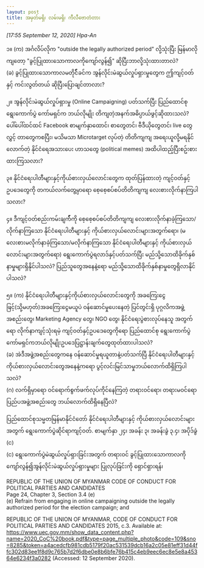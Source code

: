 ```yaml
---
layout: post
title: အမှတ်မရှိ၊ လမ်းမရှိ၊ ကီလီဗောတံတား 
---
```


*[17:55 September 12, 2020] Hpa-An*  

၁။ (က) အင်္ဂလိပ်လိုက "outside the legally authorized period" လို့သုံးပြီး မြန်မာလိုကျတော့ "ခွင့်ပြုထားသောကာလကိုကျော်လွန်၍" ဆိုပြီးဘာလို့သုံးထားတာလဲ?  
(ခ) ခွင့်ပြုထားသောကာလမတိုင်််််််််််််ခင်က အွန်လိုင်းမဲဆွယ်လှုပ်ရှားမှုတွေက ဤကျင့်ဝတ်နှင့် ကင်းလွတ်တယ် ဆိုပြီးပြောချင်တာလား?  

၂။ အွန်လိုင်းမဲဆွယ်လှုပ်ရှားမှု (Online Campaigning) ပတ်သက်ပြီး ပြည်ထောင်စု ရွေးကောက်ပွဲ ကော်မရှင်က ဘယ်လိုမျိုး တိကျတဲ့အနက်အဓိပ္ပာယ်ဖွင့်ဆိုထားသလဲ? ပေါ်ပေါ်ထင်ထင် Facebook စာမျက်နှာထောင်၊ စာတွေတင်၊ ဗီဒီယိုတွေတင်၊ live တွေလွှင့် တာတွေကစပြီး၊ မသိမသာ Microtarget လုပ်တဲ့ တိတိကျကျ အရေးယူလို့မရနိုင်လောက်တဲ့ နိုင်ငံရေအသားပေး ဟာသတွေ (political memes) အထိပါထည့်ပြီးစဥ်းစားထားကြသလား?  

၃။ နိုင်ငံရေးပါတီများနှင့်ကိုယ်စားလှယ်လောင်းတွေက ထုတ်ပြန်ထားတဲ့ ကျင့်ဝတ်နှင့်ဥပဒေတွေကို တကယ်လက်တွေ့မှာရော စေ့စေ့စပ်စပ်တိတိကျကျ လေးစားလိုက်နာကြပါသလား?  

၄။ ဒီကျင့်ဝတ်စည်းကမ်းချက််််််််််််််််််ကို စေ့စေ့စပ်စပ်တိတိကျကျ လေးစားလိုက်နာခဲ့ကြသော/လိုက်နာကြသော နိုင်ငံရေးပါတီများနှင့် ကိုယ်စားလှယ်လောင်းများအတွက်ရော၊ (မလေးစားမလိုက်နာခဲ့ကြသော/မလိုက်နာကြသော နိုင်ငံရေးပါတီများနှင့် ကိုယ်စားလှယ်လောင်းများအတွက်ရော) ရွေးကောက်ပွဲရလာဒ်နှင့်ပတ်သက်ပြီး မည်သို့သောထိခိုက်နှစ်နာမှုများရှိနိုင်ပါသလဲ? ပြည်သူတွေအနေနဲ့ရော မည်သို့သောထိခိုက်နှစ်နာမှုတွေရှိလာနိုင်ပါသလဲ?  

၅။ (က) နိုင်ငံရေးပါတီများနှင့်ကိုယ်စားလှယ်လောင်းတွေကို အခကြေးငွေဖြင့်(သို့မဟုတ်)အခကြေးငွေမယူပဲ ဝန်ဆောင်မှုပေးနေတဲ့ ပြင်တွင်းရှိ ပုဂ္ဂလိကအဖွဲ့အစည်းတွေ၊ Marketing Agency တွေ၊ NGO တွေ၊ နိုင်ငံရေးပွဲစားလုပ်နေသူ အတွက်ရော လိုက်နာကျင့်သုံးရမဲ့ ကျင့်ဝတ်နှင့်ဥပဒေတွေကိုရော ပြည်ထောင်စု ရွေးကောက်ပွဲ ကော်မရှင်ကဘယ်လိုမျိုးဥပဒေပြဋ္ဌာန်းချက်တွေထုတ်ထားပါသလဲ?  
(ခ) အဲဒီအဖွဲ့အစည်းတွေကနေ ဝန်ဆောင်မှုရယူတာနဲ့ပတ်သက်ပြီ နိုင်ငံရေးပါတီများနှင့်ကိုယ်စားလှယ်လောင်းတွေအနေနဲ့ကရော ပွင့်လင်းမြင်သာမှုဘယ်လောက်ထိရှိကြပါသလဲ?  
(ဂ) လက်ရှိမှာရော ဝင်ရောက်စွက်ဖက်လုပ်ကိုင်နေကြတဲ့ တရားဝင်ရော၊ တရားမဝင်ရောပြည်ပအဖွဲ့အစည်းတွေ ဘယ်လောက်ထိရှိနေပြီလဲ?  

ပြည်ထောင်စုသမ္မတမြန်မာနိုင်ငံတော် နိုင်ငံရေးပါတီများနှင့် ကိုယ်စားလှယ်လောင်းများအတွက် ရွေးကောက်ပွဲဆိုင်ရာကျင့်ဝတ်. 
စာမျက်နှာ ၂၄၊ အခန်း ၃၊ အခန်းခွဲ ၃.၄၊ အပိုဒ်ခွဲ (င)  
(င) ရွေးကောက်ပွဲမဲဆွယ်လှုပ်ရှားခြင်းအတွက် တရားဝင် ခွင့်ပြုထားသောကာလကိုကျော်လွန်၍အွန်လိုင်းမဲဆွယ်လှုပ်ရှားမှုများ ပြုလုပ်ခြင်းကို ရှောင်ရှားရန်၊  

REPUBLIC OF THE UNION OF MYANMAR CODE OF CONDUCT FOR POLITICAL PARTIES AND CANDIDATES  
Page 24, Chapter 3, Section 3.4 (e)  
(e) Refrain from engaging in online campaigning outside the legally authorized period for the election campaign; and  

REPUBLIC OF THE UNION OF MYANMAR, CODE OF CONDUCT FOR POLITICAL PARTIES AND CANDIDATES 2015, c.3. Available at: https://www.uec.gov.mm/show_data_content.php?name=2020_CoC%20book.pdf&type=page_multiple_photo&code=109&sno=8285&token=a4acedcfb981cdb5179f20ac531539dcb16a2c05e81eff31d44ffc302d83ee1f8d9c765b7d2f6dbe0e8b6bfe76b415c4eb9eec6ec8e5e8a45364e6234f3a0282 (Accessed: 12 September 2020).  
